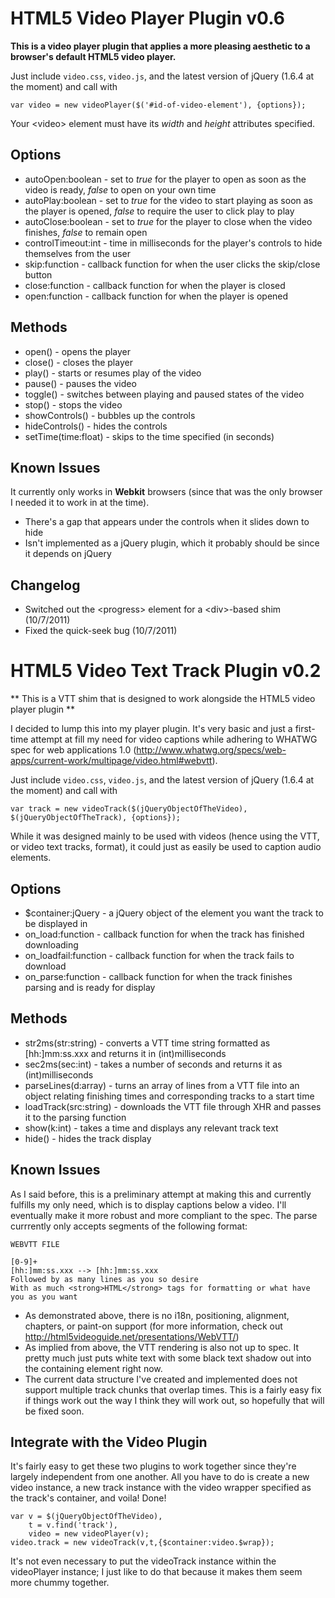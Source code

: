 HTML5 Video Player Plugin v0.6
==============================

**This is a video player plugin that applies a more pleasing aesthetic to a browser's default HTML5 video player.**

Just include `video.css`, `video.js`, and the latest version of jQuery (1.6.4 at the moment) and call with

	var video = new videoPlayer($('#id-of-video-element'), {options});

Your &lt;video&gt; element must have its *width* and *height* attributes specified.

## Options

* autoOpen:boolean - set to *true* for the player to open as soon as the video is ready, *false* to open on your own time
* autoPlay:boolean - set to *true* for the video to start playing as soon as the player is opened, *false* to require the user to click play to play
* autoClose:boolean - set to *true* for the player to close when the video finishes, *false* to remain open
* controlTimeout:int - time in milliseconds for the player's controls to hide themselves from the user
* skip:function - callback function for when the user clicks the skip/close button
* close:function - callback function for when the player is closed
* open:function - callback function for when the player is opened

## Methods

* open() - opens the player
* close() - closes the player
* play() - starts or resumes play of the video
* pause() - pauses the video
* toggle() - switches between playing and paused states of the video
* stop() - stops the video
* showControls() - bubbles up the controls
* hideControls() - hides the controls
* setTime(time:float) - skips to the time specified (in seconds)

## Known Issues

It currently only works in **Webkit** browsers (since that was the only browser I needed it to work in at the time).

* There's a gap that appears under the controls when it slides down to hide
* Isn't implemented as a jQuery plugin, which it probably should be since it depends on jQuery

## Changelog

* Switched out the &lt;progress&gt; element for a &lt;div&gt;-based shim (10/7/2011)
* Fixed the quick-seek bug (10/7/2011)

HTML5 Video Text Track Plugin v0.2
==================================

** This is a VTT shim that is designed to work alongside the HTML5 video player plugin **

I decided to lump this into my player plugin. It's very basic and just a first-time attempt at fill my need for video captions while adhering to WHATWG spec for web applications 1.0 (http://www.whatwg.org/specs/web-apps/current-work/multipage/video.html#webvtt).

Just include `video.css`, `video.js`, and the latest version of jQuery (1.6.4 at the moment) and call with

	var track = new videoTrack($(jQueryObjectOfTheVideo), $(jQueryObjectOfTheTrack), {options});

While it was designed mainly to be used with videos (hence using the VTT, or video text tracks, format), it could just as easily be used to caption audio elements.

## Options

* $container:jQuery - a jQuery object of the element you want the track to be displayed in
* on_load:function - callback function for when the track has finished downloading
* on_loadfail:function - callback function for when the track fails to download
* on_parse:function - callback function for when the track finishes parsing and is ready for display

## Methods

* str2ms(str:string) - converts a VTT time string formatted as [hh:]mm:ss.xxx and returns it in (int)milliseconds
* sec2ms(sec:int) - takes a number of seconds and returns it as (int)milliseconds
* parseLines(d:array) - turns an array of lines from a VTT file into an object relating finishing times and corresponding tracks to a start time
* loadTrack(src:string) - downloads the VTT file through XHR and passes it to the parsing function
* show(k:int) - takes a time and displays any relevant track text
* hide() - hides the track display

## Known Issues

As I said before, this is a preliminary attempt at making this and currently fulfills my only need, which is to display captions below a video. I'll eventually make it more robust and more compliant to the spec. The parse currrently only accepts segments of the following format:

	WEBVTT FILE
	
	[0-9]+
	[hh:]mm:ss.xxx --> [hh:]mm:ss.xxx
	Followed by as many lines as you so desire
	With as much <strong>HTML</strong> tags for formatting or what have you as you want

* As demonstrated above, there is no i18n, positioning, alignment, chapters, or paint-on support (for more information, check out http://html5videoguide.net/presentations/WebVTT/)
* As implied from above, the VTT rendering is also not up to spec. It pretty much just puts white text with some black text shadow out into the containing element right now.
* The current data structure I've created and implemented does not support multiple track chunks that overlap times. This is a fairly easy fix if things work out the way I think they will work out, so hopefully that will be fixed soon.

## Integrate with the Video Plugin

It's fairly easy to get these two plugins to work together since they're largely independent from one another. All you have to do is create a new video instance, a new track instance with the video wrapper specified as the track's container, and voila! Done!

	var v = $(jQueryObjectOfTheVideo),
		t = v.find('track'),
		video = new videoPlayer(v);
	video.track = new videoTrack(v,t,{$container:video.$wrap});

It's not even necessary to put the videoTrack instance within the videoPlayer instance; I just like to do that because it makes them seem more chummy together.